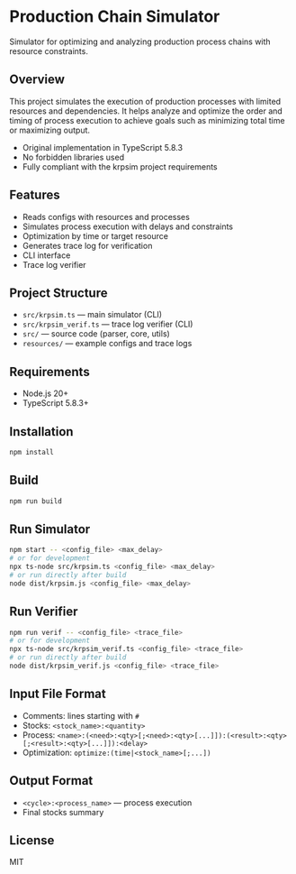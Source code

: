 # Production Chain Simulator

Simulator for optimizing and analyzing production process chains with resource constraints.

## Overview

This project simulates the execution of production processes with limited resources and dependencies. It helps analyze and optimize the order and timing of process execution to achieve goals such as minimizing total time or maximizing output.

- Original implementation in TypeScript 5.8.3
- No forbidden libraries used
- Fully compliant with the krpsim project requirements

## Features

- Reads configs with resources and processes
- Simulates process execution with delays and constraints
- Optimization by time or target resource
- Generates trace log for verification
- CLI interface
- Trace log verifier

## Project Structure

- `src/krpsim.ts` — main simulator (CLI)
- `src/krpsim_verif.ts` — trace log verifier (CLI)
- `src/` — source code (parser, core, utils)
- `resources/` — example configs and trace logs

## Requirements

- Node.js 20+
- TypeScript 5.8.3+

## Installation

```sh
npm install
```

## Build

```sh
npm run build
```

## Run Simulator

```sh
npm start -- <config_file> <max_delay>
# or for development
npx ts-node src/krpsim.ts <config_file> <max_delay>
# or run directly after build
node dist/krpsim.js <config_file> <max_delay>
```

## Run Verifier

```sh
npm run verif -- <config_file> <trace_file>
# or for development
npx ts-node src/krpsim_verif.ts <config_file> <trace_file>
# or run directly after build
node dist/krpsim_verif.js <config_file> <trace_file>
```

## Input File Format

- Comments: lines starting with `#`
- Stocks: `<stock_name>:<quantity>`
- Process: `<name>:(<need>:<qty>[;<need>:<qty>[...]]):(<result>:<qty>[;<result>:<qty>[...]]):<delay>`
- Optimization: `optimize:(time|<stock_name>[;...])`

## Output Format

- `<cycle>:<process_name>` — process execution
- Final stocks summary

## License

MIT

